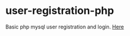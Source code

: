 # user-registration-php
Basic php mysql user registration and login.
[Here](http://himanshu-rattan.epizy.com)
